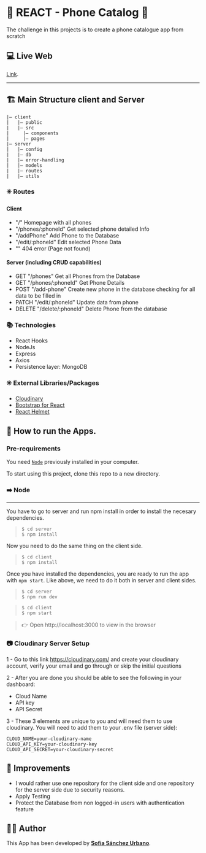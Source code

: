 # 📱 REACT - Phone Catalog 📱

The challenge in this projects is to create a phone catalogue app from scratch

## 💻 Live Web

[Link]().

---

## 🏗 ️Main Structure client and Server

```
|– client
|   |– public
|   |– src
|     |– components
|     |– pages
|– server
|   |– config
|   |– db
|   |– error-handling
|   |– models
|   |– routes
|   |– utils
```

### ✳️ Routes
#### Client
- "/" Homepage with all phones
- "/phones/:phoneId" Get selected phone detailed Info
- "/addPhone" Add Phone to the Database
- "/edit/:phoneId" Edit selected Phone Data
- "" 404 error (Page not found)

#### Server (including CRUD capabilities)
- GET "/phones" Get all Phones from the Database
- GET "/phones/:phoneId" Get Phone Details
- POST "/add-phone" Create new phone in the database checking for all data to be filled in
- PATCH "/edit/:phoneId" Update data from phone
- DELETE "/delete/:phoneId" Delete Phone from the database

### 📚 Technologies
- React Hooks
- NodeJs
- Express
- Axios
- Persistence layer: MongoDB

### ✳️ External Libraries/Packages
- [Cloudinary](https://cloudinary.com/documentation/developer_overview)
- [Bootstrap for React](https://react-bootstrap.github.io/getting-started/introduction/)
- [React Helmet](https://www.npmjs.com/package/react-helmet)

## 🚀 How to run the Apps.

### Pre-requirements

You need [```Node```](https://nodejs.org/es/) previously installed in your computer.

To start using this project, clone this repo to a new directory.

### ➡️ Node
***

You have to go to server and run npm install in order to install the necesary dependencies.
> ```console
> $ cd server
> $ npm install
> ```
Now you need to do the same thing on the client side.
> ```console
> $ cd client
> $ npm install
> ```

Once you have installed the dependencies, you are ready to run the app with ```npm start```. Like above, we need to do it both in server and client sides.
> ```console
> $ cd server
> $ npm run dev
> ```

>  ```console
> $ cd client
> $ npm start
> ```

> 👉 Open http://localhost:3000 to view in the browser

### 📷 Cloudinary Server Setup

1 - Go to this link https://cloudinary.com/ and create your cloudinary account, verify your email and go through or skip the initial questions

2 - After you are done you should be able to see the following in your dashboard:

- Cloud Name
- API key
- API Secret

3 - These 3 elements are unique to you and will need them to use cloudinary. You will need to add them to your .env file (server side):
````
CLOUD_NAME=your-cloudinary-name
CLOUD_API_KEY=your-cloudinary-key
CLOUD_API_SECRET=your-cloudinary-secret
````
## 💯 Improvements 
- I would rather use one repository for the client side and one repository for the server side due to security reasons.
- Apply Testing
- Protect the Database from non logged-in users with authentication feature

## 👩‍💻 Author

This App has been developed by [**Sofia Sánchez Urbano**](https://github.com/conchaasensiomr).